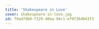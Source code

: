 ```yaml
---
title: 'Shakespeare in Love'
cover: shakespeare-in-love.jpg
id: f9ad7db0-f329-40ea-94c1-ef9f36d043f3
---
```

